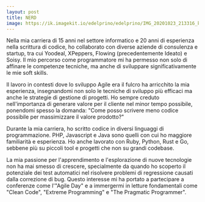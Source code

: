 ```yaml
---
layout: post
title: NERD
image: https://ik.imagekit.io/edelprino/edelprino/IMG_20201023_213316_kgTO_J_BE.jpg?updatedAt=1700601927051
---
```


Nella mia carriera di 15 anni nel settore informatico e 20 anni di esperienza nella scrittura di codice, ho collaborato con diverse aziende di consulenza e startup, tra cui Yoodeal, XPeppers, Flowing (precedentemente Ideato) e Soisy. Il mio percorso come programmatore mi ha permesso non solo di affinare le competenze tecniche, ma anche di sviluppare significativamente le mie soft skills.

Il lavoro in contesti dove lo sviluppo Agile era il fulcro ha arricchito la mia esperienza, insegnandomi non solo le tecniche di sviluppo più efficaci ma anche le strategie di gestione di progetti. Ho sempre creduto nell'importanza di generare valore per il cliente nel minor tempo possibile, ponendomi spesso la domanda: "Come posso scrivere meno codice possibile per massimizzare il valore prodotto?"

Durante la mia carriera, ho scritto codice in diversi linguaggi di programmazione. PHP, Javascript e Java sono quelli con cui ho maggiore familiarità e esperienza. Ho anche lavorato con Ruby, Python, Rust e Go, sebbene più su piccoli tool e progetti che non su grandi codebase.

La mia passione per l'apprendimento e l'esplorazione di nuove tecnologie non ha mai smesso di crescere, specialmente da quando ho scoperto il potenziale dei test automatici nel risolvere problemi di regressione causati dalla correzione di bug. Questo interesse mi ha portato a partecipare a conferenze come l'"Agile Day" e a immergermi in letture fondamentali come "Clean Code", "Extreme Programming" e "The Pragmatic Programmer".
